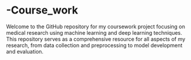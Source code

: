 # -Course_work
Welcome to the GitHub repository for my coursework project focusing on medical research using machine learning and deep learning techniques. This repository serves as a comprehensive resource for all aspects of my research, from data collection and preprocessing to model development and evaluation.
